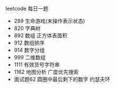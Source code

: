leetcode 每日一题
- 289 生命游戏(未操作表示状态) 
- 820 字典树
- 892 数组 正方体表面积
- 912 数组排序
- 914 数字分组
- 999 二维数组
- 1111 有效货号字符串
- 1162 地图分析 广度优先搜索
- 面试题62 圆圈中最后剩下的数字 约瑟夫环
